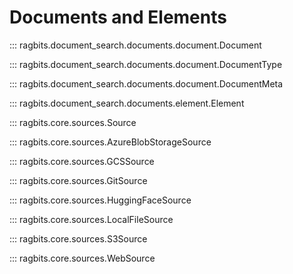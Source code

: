 # Documents and Elements

::: ragbits.document_search.documents.document.Document

::: ragbits.document_search.documents.document.DocumentType

::: ragbits.document_search.documents.document.DocumentMeta

::: ragbits.document_search.documents.element.Element

::: ragbits.core.sources.Source

::: ragbits.core.sources.AzureBlobStorageSource

::: ragbits.core.sources.GCSSource

::: ragbits.core.sources.GitSource

::: ragbits.core.sources.HuggingFaceSource

::: ragbits.core.sources.LocalFileSource

::: ragbits.core.sources.S3Source

::: ragbits.core.sources.WebSource
